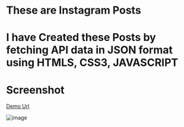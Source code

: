 # These are Instagram Posts

# I have Created these Posts by fetching API data in JSON format using HTMLS, CSS3, JAVASCRIPT

# Screenshot

[Demo Url](https://capable-dusk-96c3af.netlify.app/)


![image](https://github.com/SAKsham332211/instagram-posts/assets/140523184/aaaba6e7-c620-470f-8612-85578ebd772c)
